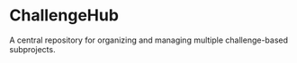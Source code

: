 # ChallengeHub
A central repository for organizing and managing multiple challenge-based subprojects.
